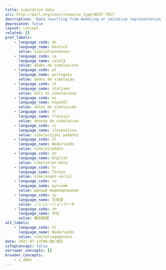 ```yaml
---
title: simulation data
uri: http://purl.org/coar/resource_type/W2XT-7017
description: 'Data resulting from modeling or imitative representation of real-world processes, events, or systems, often using computer programs. For example, a program modeling household consumption responses to indirect tax changes; or a dataset on hypothetical patients and their drug exposure, background conditions, and known adverse events. [Source: Adapted from https://ddialliance.org/Specification/DDI-CV/ModeOfCollection_3.0.html]'
deprecated: false
layout: concept
related: []
pref_labels:
    - language_code: de
      language_name: Deutsch
      value: Simulationsdaten
    - language_code: ca
      language_name: català
      value: dades de simulacions
    - language_code: pt
      language_name: português
      value: dados de simulação
    - language_code: it
      language_name: italiano
      value: dati di simulazione
    - language_code: es
      language_name: español
      value: datos de simulación
    - language_code: fr
      language_name: français
      value: donnée de simulation
    - language_code: sl
      language_name: slovenščina
      value: simulacijski podatki
    - language_code: nl
      language_name: Nederlands
      value: simulatiedata
    - language_code: en
      language_name: English
      value: simulation data
    - language_code: tr
      language_name: Türkçe
      value: simülasyon verisi
    - language_code: ru
      language_name: русский
      value: данные моделирования
    - language_code: ja
      language_name: 日本語
      value: シミュレーションデータ
    - language_code: zh
      language_name: 中文
      value: 模拟数据
alt_labels:
    - language_code: nl
      language_name: Nederlands
      value: simulatiegegevens
date: 2021-07-13T00:00:00Z
isTopConcept: false
narrower_concepts: []
broader_concepts:
    - c_ddb1
---
```


